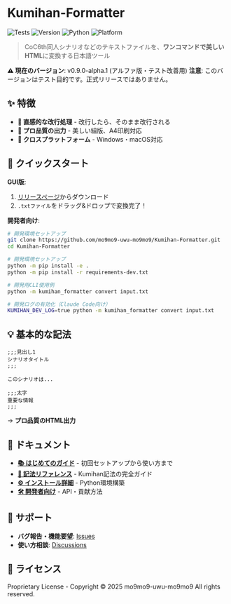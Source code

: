 # Kumihan-Formatter

![Tests](https://github.com/mo9mo9-uwu-mo9mo9/Kumihan-Formatter/workflows/Tests/badge.svg)
![Version](https://img.shields.io/badge/version-0.9.0--alpha.1-orange.svg)
![Python](https://img.shields.io/badge/python-3.12+-green.svg)
![Platform](https://img.shields.io/badge/platform-Windows%20%7C%20macOS-lightgrey.svg)

> CoC6th同人シナリオなどのテキストファイルを、**ワンコマンドで美しいHTML**に変換する日本語ツール

**⚠️ 現在のバージョン**: v0.9.0-alpha.1 (アルファ版・テスト改善用)
**注意**: このバージョンはテスト目的です。正式リリースではありません。

## ✨ 特徴

- **🎯 直感的な改行処理** - 改行したら、そのまま改行される
- **🎨 プロ品質の出力** - 美しい組版、A4印刷対応
- **📱 クロスプラットフォーム** - Windows・macOS対応

## 🚀 クイックスタート

**GUI版**:
1. [リリースページ](https://github.com/mo9mo9-uwu-mo9mo9/Kumihan-Formatter/releases)からダウンロード
2. `.txtファイル`をドラッグ&ドロップで変換完了！

**開発者向け**:
```bash
# 開発環境セットアップ
git clone https://github.com/mo9mo9-uwu-mo9mo9/Kumihan-Formatter.git
cd Kumihan-Formatter

# 開発環境セットアップ
python -m pip install -e .
python -m pip install -r requirements-dev.txt

# 開発用CLI使用例
python -m kumihan_formatter convert input.txt

# 開発ログの有効化（Claude Code向け）
KUMIHAN_DEV_LOG=true python -m kumihan_formatter convert input.txt
```

## 💡 基本的な記法

```
;;;見出し1
シナリオタイトル
;;;

このシナリオは...

;;;太字
重要な情報
;;;
```

→ **プロ品質のHTML出力**

## 📖 ドキュメント

- **[📚 はじめてのガイド](docs/user/quickstart.md)** - 初回セットアップから使い方まで
- **[📝 記法リファレンス](docs/user/syntax.md)** - Kumihan記法の完全ガイド
- **[⚙️ インストール詳細](docs/user/installation.md)** - Python環境構築
- **[🛠️ 開発者向け](docs/dev/)** - API・貢献方法

## 🤝 サポート

- **バグ報告・機能要望**: [Issues](https://github.com/mo9mo9-uwu-mo9mo9/Kumihan-Formatter/issues)
- **使い方相談**: [Discussions](https://github.com/mo9mo9-uwu-mo9mo9/Kumihan-Formatter/discussions)

## 📄 ライセンス

Proprietary License - Copyright © 2025 mo9mo9-uwu-mo9mo9
All rights reserved.
